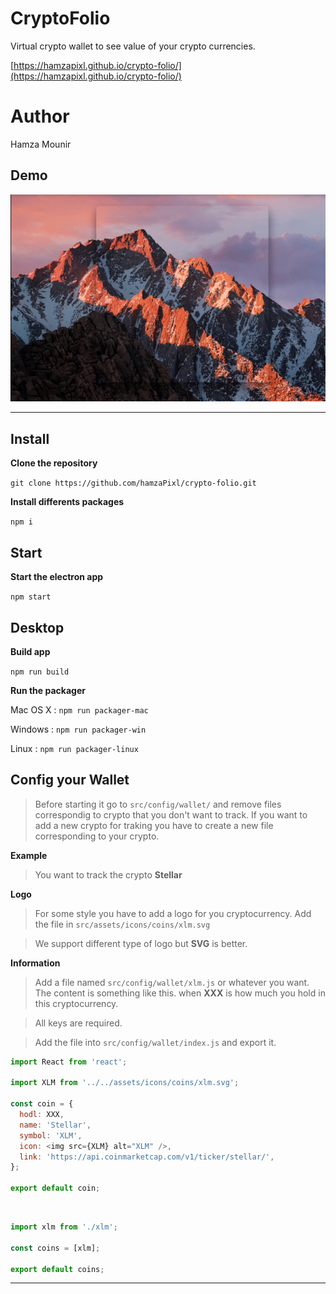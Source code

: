 # CryptoFolio

Virtual crypto wallet to see value of your crypto currencies.

[https://hamzapixl.github.io/crypto-folio/](https://hamzapixl.github.io/crypto-folio/) 
  
# Author

Hamza Mounir    

## Demo

  ![](demo.gif)
    
  ***
  
## Install 

  **Clone the repository**    
      
  ``git clone https://github.com/hamzaPixl/crypto-folio.git``

  **Install differents packages**   
      
  ``npm i``

## Start 

  **Start the electron app**    
      
  ``npm start``

## Desktop 

  **Build app**    
      
  ``npm run build``

  **Run the packager**   
      
  Mac OS X : ``npm run packager-mac``    
      
  Windows  : ``npm run packager-win``    
      
  Linux    : ``npm run packager-linux``     
  
## Config your Wallet

  > Before starting it go to `src/config/wallet/` and remove files correspondig to crypto that you don't want to track. If you want to add a new crypto for traking you have to create a new file corresponding to your crypto.

  **Example**   
      
  > You want to track the crypto **Stellar**
  
  **Logo**    
      
  > For some style you have to add a logo for you cryptocurrency. Add the file in `src/assets/icons/coins/xlm.svg`
  
  > We support different type of logo but **SVG** is better.
  
  **Information**   
      
  > Add a file named `src/config/wallet/xlm.js` or whatever you want. The content is something like this. when **XXX** is how   much you hold in this cryptocurrency.
  
  > All keys are required.
  
  > Add the file into `src/config/wallet/index.js` and export it.
  
  ```javascript
  import React from 'react';

  import XLM from '../../assets/icons/coins/xlm.svg';

  const coin = {
    hodl: XXX,
    name: 'Stellar',
    symbol: 'XLM',
    icon: <img src={XLM} alt="XLM" />,
    link: 'https://api.coinmarketcap.com/v1/ticker/stellar/',
  };

  export default coin;
  ```

  
  ```javascript
  import xlm from './xlm';

  const coins = [xlm];

  export default coins;
  ```
  
  ***
 
